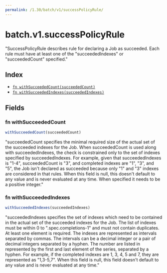 ```yaml
---
permalink: /1.30/batch/v1/successPolicyRule/
---
```


# batch.v1.successPolicyRule

"SuccessPolicyRule describes rule for declaring a Job as succeeded. Each rule must have at least one of the \"succeededIndexes\" or \"succeededCount\" specified."

## Index

* [`fn withSucceededCount(succeededCount)`](#fn-withsucceededcount)
* [`fn withSucceededIndexes(succeededIndexes)`](#fn-withsucceededindexes)

## Fields

### fn withSucceededCount

```ts
withSucceededCount(succeededCount)
```

"succeededCount specifies the minimal required size of the actual set of the succeeded indexes for the Job. When succeededCount is used along with succeededIndexes, the check is constrained only to the set of indexes specified by succeededIndexes. For example, given that succeededIndexes is \"1-4\", succeededCount is \"3\", and completed indexes are \"1\", \"3\", and \"5\", the Job isn't declared as succeeded because only \"1\" and \"3\" indexes are considered in that rules. When this field is null, this doesn't default to any value and is never evaluated at any time. When specified it needs to be a positive integer."

### fn withSucceededIndexes

```ts
withSucceededIndexes(succeededIndexes)
```

"succeededIndexes specifies the set of indexes which need to be contained in the actual set of the succeeded indexes for the Job. The list of indexes must be within 0 to \".spec.completions-1\" and must not contain duplicates. At least one element is required. The indexes are represented as intervals separated by commas. The intervals can be a decimal integer or a pair of decimal integers separated by a hyphen. The number are listed in represented by the first and last element of the series, separated by a hyphen. For example, if the completed indexes are 1, 3, 4, 5 and 7, they are represented as \"1,3-5,7\". When this field is null, this field doesn't default to any value and is never evaluated at any time."